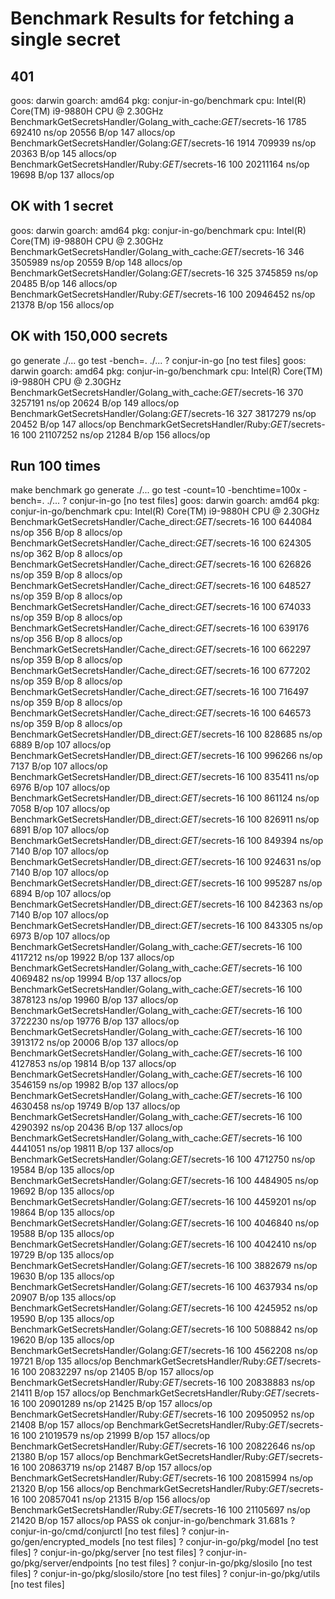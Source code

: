 Benchmark Results for fetching a single secret
===

401
---

goos: darwin
goarch: amd64
pkg: conjur-in-go/benchmark
cpu: Intel(R) Core(TM) i9-9880H CPU @ 2.30GHz
BenchmarkGetSecretsHandler/Golang_with_cache:_GET_/secrets-16         	    1785	    692410 ns/op	   20556 B/op	     147 allocs/op
BenchmarkGetSecretsHandler/Golang:_GET_/secrets-16                    	    1914	    709939 ns/op	   20363 B/op	     145 allocs/op
BenchmarkGetSecretsHandler/Ruby:_GET_/secrets-16                      	     100	  20211164 ns/op	   19698 B/op	     137 allocs/op

OK with 1 secret
---

goos: darwin
goarch: amd64
pkg: conjur-in-go/benchmark
cpu: Intel(R) Core(TM) i9-9880H CPU @ 2.30GHz
BenchmarkGetSecretsHandler/Golang_with_cache:_GET_/secrets-16         	     346	   3505989 ns/op	   20559 B/op	     148 allocs/op
BenchmarkGetSecretsHandler/Golang:_GET_/secrets-16                    	     325	   3745859 ns/op	   20485 B/op	     146 allocs/op
BenchmarkGetSecretsHandler/Ruby:_GET_/secrets-16                      	     100	  20946452 ns/op	   21378 B/op	     156 allocs/op

OK with 150,000 secrets
---

go generate ./...
go test -bench=. ./...
?   	conjur-in-go	[no test files]
goos: darwin
goarch: amd64
pkg: conjur-in-go/benchmark
cpu: Intel(R) Core(TM) i9-9880H CPU @ 2.30GHz
BenchmarkGetSecretsHandler/Golang_with_cache:_GET_/secrets-16         	     370	   3257191 ns/op	   20624 B/op	     149 allocs/op
BenchmarkGetSecretsHandler/Golang:_GET_/secrets-16                    	     327	   3817279 ns/op	   20452 B/op	     147 allocs/op
BenchmarkGetSecretsHandler/Ruby:_GET_/secrets-16                      	     100	  21107252 ns/op	   21284 B/op	     156 allocs/op

Run 100 times
---

make benchmark
go generate ./...
go test -count=10 -benchtime=100x -bench=. ./...
?   	conjur-in-go	[no test files]
goos: darwin
goarch: amd64
pkg: conjur-in-go/benchmark
cpu: Intel(R) Core(TM) i9-9880H CPU @ 2.30GHz
BenchmarkGetSecretsHandler/Cache_direct:_GET_/secrets-16         	     100	    644084 ns/op	     356 B/op	       8 allocs/op
BenchmarkGetSecretsHandler/Cache_direct:_GET_/secrets-16         	     100	    624305 ns/op	     362 B/op	       8 allocs/op
BenchmarkGetSecretsHandler/Cache_direct:_GET_/secrets-16         	     100	    626826 ns/op	     359 B/op	       8 allocs/op
BenchmarkGetSecretsHandler/Cache_direct:_GET_/secrets-16         	     100	    648527 ns/op	     359 B/op	       8 allocs/op
BenchmarkGetSecretsHandler/Cache_direct:_GET_/secrets-16         	     100	    674033 ns/op	     359 B/op	       8 allocs/op
BenchmarkGetSecretsHandler/Cache_direct:_GET_/secrets-16         	     100	    639176 ns/op	     356 B/op	       8 allocs/op
BenchmarkGetSecretsHandler/Cache_direct:_GET_/secrets-16         	     100	    662297 ns/op	     359 B/op	       8 allocs/op
BenchmarkGetSecretsHandler/Cache_direct:_GET_/secrets-16         	     100	    677202 ns/op	     359 B/op	       8 allocs/op
BenchmarkGetSecretsHandler/Cache_direct:_GET_/secrets-16         	     100	    716497 ns/op	     359 B/op	       8 allocs/op
BenchmarkGetSecretsHandler/Cache_direct:_GET_/secrets-16         	     100	    646573 ns/op	     359 B/op	       8 allocs/op
BenchmarkGetSecretsHandler/DB_direct:_GET_/secrets-16            	     100	    828685 ns/op	    6889 B/op	     107 allocs/op
BenchmarkGetSecretsHandler/DB_direct:_GET_/secrets-16            	     100	    996266 ns/op	    7137 B/op	     107 allocs/op
BenchmarkGetSecretsHandler/DB_direct:_GET_/secrets-16            	     100	    835411 ns/op	    6976 B/op	     107 allocs/op
BenchmarkGetSecretsHandler/DB_direct:_GET_/secrets-16            	     100	    861124 ns/op	    7058 B/op	     107 allocs/op
BenchmarkGetSecretsHandler/DB_direct:_GET_/secrets-16            	     100	    826911 ns/op	    6891 B/op	     107 allocs/op
BenchmarkGetSecretsHandler/DB_direct:_GET_/secrets-16            	     100	    849394 ns/op	    7140 B/op	     107 allocs/op
BenchmarkGetSecretsHandler/DB_direct:_GET_/secrets-16            	     100	    924631 ns/op	    7140 B/op	     107 allocs/op
BenchmarkGetSecretsHandler/DB_direct:_GET_/secrets-16            	     100	    995287 ns/op	    6894 B/op	     107 allocs/op
BenchmarkGetSecretsHandler/DB_direct:_GET_/secrets-16            	     100	    842363 ns/op	    7140 B/op	     107 allocs/op
BenchmarkGetSecretsHandler/DB_direct:_GET_/secrets-16            	     100	    843305 ns/op	    6973 B/op	     107 allocs/op
BenchmarkGetSecretsHandler/Golang_with_cache:_GET_/secrets-16    	     100	   4117212 ns/op	   19922 B/op	     137 allocs/op
BenchmarkGetSecretsHandler/Golang_with_cache:_GET_/secrets-16    	     100	   4069482 ns/op	   19994 B/op	     137 allocs/op
BenchmarkGetSecretsHandler/Golang_with_cache:_GET_/secrets-16    	     100	   3878123 ns/op	   19960 B/op	     137 allocs/op
BenchmarkGetSecretsHandler/Golang_with_cache:_GET_/secrets-16    	     100	   3722230 ns/op	   19776 B/op	     137 allocs/op
BenchmarkGetSecretsHandler/Golang_with_cache:_GET_/secrets-16    	     100	   3913172 ns/op	   20006 B/op	     137 allocs/op
BenchmarkGetSecretsHandler/Golang_with_cache:_GET_/secrets-16    	     100	   4127853 ns/op	   19814 B/op	     137 allocs/op
BenchmarkGetSecretsHandler/Golang_with_cache:_GET_/secrets-16    	     100	   3546159 ns/op	   19982 B/op	     137 allocs/op
BenchmarkGetSecretsHandler/Golang_with_cache:_GET_/secrets-16    	     100	   4630458 ns/op	   19749 B/op	     137 allocs/op
BenchmarkGetSecretsHandler/Golang_with_cache:_GET_/secrets-16    	     100	   4290392 ns/op	   20436 B/op	     137 allocs/op
BenchmarkGetSecretsHandler/Golang_with_cache:_GET_/secrets-16    	     100	   4441051 ns/op	   19811 B/op	     137 allocs/op
BenchmarkGetSecretsHandler/Golang:_GET_/secrets-16               	     100	   4712750 ns/op	   19584 B/op	     135 allocs/op
BenchmarkGetSecretsHandler/Golang:_GET_/secrets-16               	     100	   4484905 ns/op	   19692 B/op	     135 allocs/op
BenchmarkGetSecretsHandler/Golang:_GET_/secrets-16               	     100	   4459201 ns/op	   19864 B/op	     135 allocs/op
BenchmarkGetSecretsHandler/Golang:_GET_/secrets-16               	     100	   4046840 ns/op	   19588 B/op	     135 allocs/op
BenchmarkGetSecretsHandler/Golang:_GET_/secrets-16               	     100	   4042410 ns/op	   19729 B/op	     135 allocs/op
BenchmarkGetSecretsHandler/Golang:_GET_/secrets-16               	     100	   3882679 ns/op	   19630 B/op	     135 allocs/op
BenchmarkGetSecretsHandler/Golang:_GET_/secrets-16               	     100	   4637934 ns/op	   20907 B/op	     135 allocs/op
BenchmarkGetSecretsHandler/Golang:_GET_/secrets-16               	     100	   4245952 ns/op	   19590 B/op	     135 allocs/op
BenchmarkGetSecretsHandler/Golang:_GET_/secrets-16               	     100	   5088842 ns/op	   19620 B/op	     135 allocs/op
BenchmarkGetSecretsHandler/Golang:_GET_/secrets-16               	     100	   4562208 ns/op	   19721 B/op	     135 allocs/op
BenchmarkGetSecretsHandler/Ruby:_GET_/secrets-16                 	     100	  20832297 ns/op	   21405 B/op	     157 allocs/op
BenchmarkGetSecretsHandler/Ruby:_GET_/secrets-16                 	     100	  20838883 ns/op	   21411 B/op	     157 allocs/op
BenchmarkGetSecretsHandler/Ruby:_GET_/secrets-16                 	     100	  20901289 ns/op	   21425 B/op	     157 allocs/op
BenchmarkGetSecretsHandler/Ruby:_GET_/secrets-16                 	     100	  20950952 ns/op	   21408 B/op	     157 allocs/op
BenchmarkGetSecretsHandler/Ruby:_GET_/secrets-16                 	     100	  21019579 ns/op	   21999 B/op	     157 allocs/op
BenchmarkGetSecretsHandler/Ruby:_GET_/secrets-16                 	     100	  20822646 ns/op	   21380 B/op	     157 allocs/op
BenchmarkGetSecretsHandler/Ruby:_GET_/secrets-16                 	     100	  20863719 ns/op	   21487 B/op	     157 allocs/op
BenchmarkGetSecretsHandler/Ruby:_GET_/secrets-16                 	     100	  20815994 ns/op	   21320 B/op	     156 allocs/op
BenchmarkGetSecretsHandler/Ruby:_GET_/secrets-16                 	     100	  20857041 ns/op	   21315 B/op	     156 allocs/op
BenchmarkGetSecretsHandler/Ruby:_GET_/secrets-16                 	     100	  21105697 ns/op	   21420 B/op	     157 allocs/op
PASS
ok  	conjur-in-go/benchmark	31.681s
?   	conjur-in-go/cmd/conjurctl	[no test files]
?   	conjur-in-go/gen/encrypted_models	[no test files]
?   	conjur-in-go/pkg/model	[no test files]
?   	conjur-in-go/pkg/server	[no test files]
?   	conjur-in-go/pkg/server/endpoints	[no test files]
?   	conjur-in-go/pkg/slosilo	[no test files]
?   	conjur-in-go/pkg/slosilo/store	[no test files]
?   	conjur-in-go/pkg/utils	[no test files]